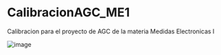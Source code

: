 # CalibracionAGC_ME1
Calibracion para el proyecto de AGC de la materia Medidas Electronicas I

![image](https://github.com/spalozzo/CalibracionAGC_ME1/assets/102712778/d08bb80c-6915-4018-83cc-980415735aed)
